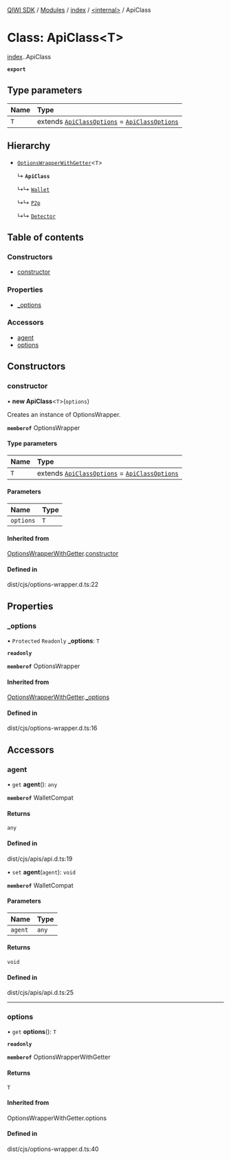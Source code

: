[QIWI SDK](../README.md) / [Modules](../modules.md) / [index](../modules/index.md) / [<internal\>](../modules/index._internal_.md) / ApiClass

# Class: ApiClass<T\>

[index](../modules/index.md).[<internal>](../modules/index._internal_.md).ApiClass

**`export`**

## Type parameters

| Name | Type |
| :------ | :------ |
| `T` | extends [`ApiClassOptions`](../interfaces/index._internal_.ApiClassOptions.md) = [`ApiClassOptions`](../interfaces/index._internal_.ApiClassOptions.md) |

## Hierarchy

- [`OptionsWrapperWithGetter`](index._internal_.OptionsWrapperWithGetter.md)<`T`\>

  ↳ **`ApiClass`**

  ↳↳ [`Wallet`](index.QIWI.Wallet.md)

  ↳↳ [`P2p`](index.QIWI.P2p.md)

  ↳↳ [`Detector`](index.QIWI.Detector.md)

## Table of contents

### Constructors

- [constructor](index._internal_.ApiClass.md#constructor)

### Properties

- [\_options](index._internal_.ApiClass.md#_options)

### Accessors

- [agent](index._internal_.ApiClass.md#agent)
- [options](index._internal_.ApiClass.md#options)

## Constructors

### constructor

• **new ApiClass**<`T`\>(`options`)

Creates an instance of OptionsWrapper.

**`memberof`** OptionsWrapper

#### Type parameters

| Name | Type |
| :------ | :------ |
| `T` | extends [`ApiClassOptions`](../interfaces/index._internal_.ApiClassOptions.md) = [`ApiClassOptions`](../interfaces/index._internal_.ApiClassOptions.md) |

#### Parameters

| Name | Type |
| :------ | :------ |
| `options` | `T` |

#### Inherited from

[OptionsWrapperWithGetter](index._internal_.OptionsWrapperWithGetter.md).[constructor](index._internal_.OptionsWrapperWithGetter.md#constructor)

#### Defined in

dist/cjs/options-wrapper.d.ts:22

## Properties

### \_options

• `Protected` `Readonly` **\_options**: `T`

**`readonly`**

**`memberof`** OptionsWrapper

#### Inherited from

[OptionsWrapperWithGetter](index._internal_.OptionsWrapperWithGetter.md).[_options](index._internal_.OptionsWrapperWithGetter.md#_options)

#### Defined in

dist/cjs/options-wrapper.d.ts:16

## Accessors

### agent

• `get` **agent**(): `any`

**`memberof`** WalletCompat

#### Returns

`any`

#### Defined in

dist/cjs/apis/api.d.ts:19

• `set` **agent**(`agent`): `void`

**`memberof`** WalletCompat

#### Parameters

| Name | Type |
| :------ | :------ |
| `agent` | `any` |

#### Returns

`void`

#### Defined in

dist/cjs/apis/api.d.ts:25

___

### options

• `get` **options**(): `T`

**`readonly`**

**`memberof`** OptionsWrapperWithGetter

#### Returns

`T`

#### Inherited from

OptionsWrapperWithGetter.options

#### Defined in

dist/cjs/options-wrapper.d.ts:40
